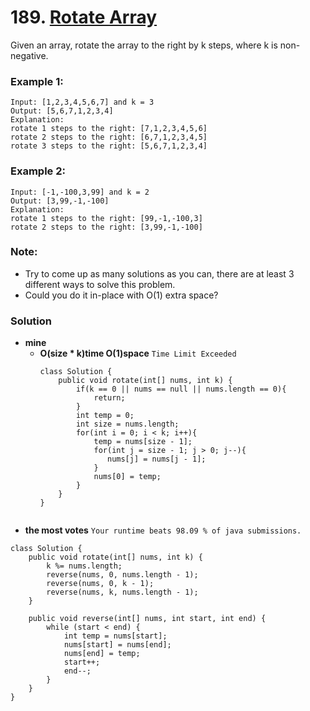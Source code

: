 # 189. [Rotate Array](https://leetcode.com/problems/rotate-array/description/)

Given an array, rotate the array to the right by k steps, where k is non-negative.

### Example 1:
    Input: [1,2,3,4,5,6,7] and k = 3
    Output: [5,6,7,1,2,3,4]
    Explanation:
    rotate 1 steps to the right: [7,1,2,3,4,5,6]
    rotate 2 steps to the right: [6,7,1,2,3,4,5]
    rotate 3 steps to the right: [5,6,7,1,2,3,4]
### Example 2:
    Input: [-1,-100,3,99] and k = 2
    Output: [3,99,-1,-100]
    Explanation: 
    rotate 1 steps to the right: [99,-1,-100,3]
    rotate 2 steps to the right: [3,99,-1,-100]
### Note:
* Try to come up as many solutions as you can, there are at least 3 different ways to solve this problem.
* Could you do it in-place with O(1) extra space?

### Solution
* **mine**
    * **O(size * k)time  O(1)space** `Time Limit Exceeded`
        ```
        class Solution {
            public void rotate(int[] nums, int k) {
                if(k == 0 || nums == null || nums.length == 0){
                    return;
                }
                int temp = 0;
                int size = nums.length;
                for(int i = 0; i < k; i++){
                    temp = nums[size - 1];
                    for(int j = size - 1; j > 0; j--){
                       nums[j] = nums[j - 1];
                    }
                    nums[0] = temp;
                }
            }
        }
        ```

```

```

* **the most votes** `Your runtime beats 98.09 % of java submissions.`

```
class Solution {
    public void rotate(int[] nums, int k) {
        k %= nums.length;
        reverse(nums, 0, nums.length - 1);
        reverse(nums, 0, k - 1);
        reverse(nums, k, nums.length - 1);
    }

    public void reverse(int[] nums, int start, int end) {
        while (start < end) {
            int temp = nums[start];
            nums[start] = nums[end];
            nums[end] = temp;
            start++;
            end--;
        }
    }
}
```

